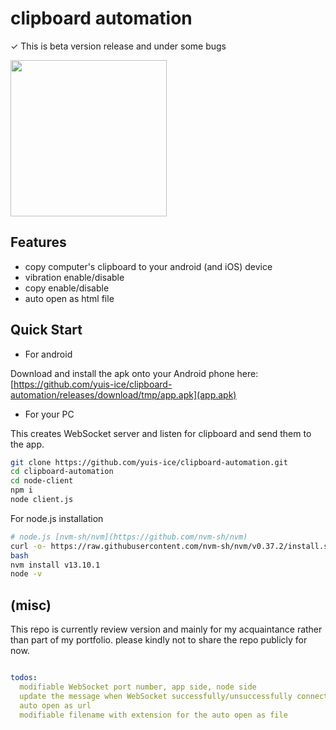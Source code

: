 
# clipboard automation

✓ This is beta version release and under some bugs

<!-- ![http://yuis.xsrv.jp/data/Screenshot_20210202-013526.png](http://yuis.xsrv.jp/data/Screenshot_20210202-013526.png) -->
<!-- ![http://yuis.xsrv.jp/data/Screenshot_20210202-013529.png](http://yuis.xsrv.jp/data/Screenshot_20210202-013529.png) -->
<img src="http://yuis.xsrv.jp/data/Screenshot_20210202-013526.png" width="250"/>
<!-- <img src="http://yuis.xsrv.jp/data/Screenshot_20210202-013529.png" width="250"/> -->

## Features

- copy computer's clipboard to your android (and iOS) device
- vibration enable/disable
- copy enable/disable
- auto open as html file

## Quick Start

- For android

Download and install the apk onto your Android phone here: [https://github.com/yuis-ice/clipboard-automation/releases/download/tmp/app.apk](app.apk)

- For your PC

This creates WebSocket server and listen for clipboard and send them to the app.

```sh
git clone https://github.com/yuis-ice/clipboard-automation.git
cd clipboard-automation
cd node-client
npm i
node client.js
```

For node.js installation

```sh
# node.js [nvm-sh/nvm](https://github.com/nvm-sh/nvm)
curl -o- https://raw.githubusercontent.com/nvm-sh/nvm/v0.37.2/install.sh | bash
bash
nvm install v13.10.1
node -v
```

## (misc)

This repo is currently review version and mainly for my acquaintance rather than part of my portfolio. please kindly not to share the repo publicly for now.

```yaml

todos:
  modifiable WebSocket port number, app side, node side
  update the message when WebSocket successfully/unsuccessfully connected to the server
  auto open as url
  modifiable filename with extension for the auto open as file

```
